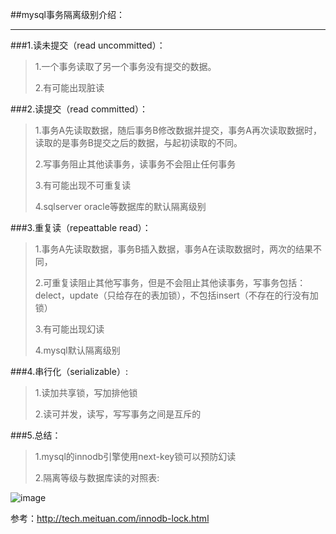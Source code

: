 ##mysql事务隔离级别介绍：

---

###1.读未提交（read uncommitted）：
>1.一个事务读取了另一个事务没有提交的数据。
>
>2.有可能出现脏读

###2.读提交（read committed）：
>1.事务A先读取数据，随后事务B修改数据并提交，事务A再次读取数据时，读取的是事务B提交之后的数据，与起初读取的不同。
>
>2.写事务阻止其他读事务，读事务不会阻止任何事务
>
>3.有可能出现不可重复读
>
>4.sqlserver  oracle等数据库的默认隔离级别

###3.重复读（repeattable read）：
>1.事务A先读取数据，事务B插入数据，事务A在读取数据时，两次的结果不同，
>
>2.可重复读阻止其他写事务，但是不会阻止其他读事务，写事务包括：delect，update（只给存在的表加锁），不包括insert（不存在的行没有加锁）
>
>3.有可能出现幻读
>
>4.mysql默认隔离级别

###4.串行化（serializable）:
>1.读加共享锁，写加排他锁
>
>2.读可并发，读写，写写事务之间是互斥的

###5.总结：
>1.mysql的innodb引擎使用next-key锁可以预防幻读
>
>2.隔离等级与数据库读的对照表:
>
![image](https://github.com/bin-github/my-project/blob/master/files/images/%E6%95%B0%E6%8D%AE%E5%BA%93%E9%9A%94%E7%A6%BB%E7%BA%A7%E5%88%AB%E8%A1%A8.png)



参考：http://tech.meituan.com/innodb-lock.html
